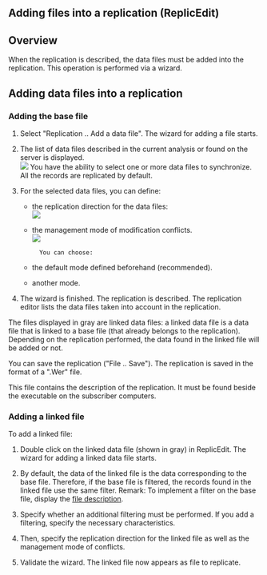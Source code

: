 
## Adding files into a replication (ReplicEdit)
			



<a name="NOTE1"></a>
<a name="NOTE1_1"></a>


## Overview
<a name="overview_ELTTEXTE000107"></a>
When the replication is described, the data files must be added into the replication. This operation is performed via a wizard. 

<a name="NOTE2"></a>
<a name="NOTE2_1"></a>


<a name="NOTE3"></a>
<a name="NOTE3_1"></a>


## Adding data files into a replication
<a name="adding_data_files_into_replication_ELTTEXTE000131"></a>


### Adding the base file
<a name="adding_the_base_file_ELTPARAGRAPHE000021"></a>

1. Select "Replication .. Add a data file". The wizard for adding a file starts.

2. The list of data files described in the current analysis or found on the server is displayed. <br>![](https://doc.pcsoft.fr/en-US/images/image.awp?langid=3&name=ReplicEdit_FichierDeBase.gif&type=thumb)
You have the ability to select one or more data files to synchronize. All the records are replicated by default. 

3. For the selected data files, you can define: 

	- the replication direction for the data files: <br>![](https://doc.pcsoft.fr/en-US/images/image.awp?langid=3&name=ReplicEdit_FichierSens.gif&type=thumb)


	- the management mode of modification conflicts. <br>![](https://doc.pcsoft.fr/en-US/images/image.awp?langid=3&name=ReplicEdit_FichierConflit.gif&type=thumb)

			You can choose: 

	- the default mode defined beforehand (recommended). 

	- another mode. 

4. The wizard is finished. The replication is described. The replication editor lists the data files taken into account in the replication. 




The files displayed in gray are linked data files: a linked data file is a data file that is linked to a base file (that already belongs to the replication). Depending on the replication performed, the data found in the linked file will be added or not. 

You can save the replication ("File .. Save"). The replication is saved in the format of a ".Wer" file. 

This file contains the description of the replication. It must be found beside the executable on the subscriber computers.


### Adding a linked file
<a name="adding_linked_file_ELTPARAGRAPHE000047"></a>

To add a linked file: 

1. Double click on the linked data file (shown in gray) in ReplicEdit. The wizard for adding a linked data file starts.

2. By default, the data of the linked file is the data corresponding to the base file. Therefore, if the base file is filtered, the records found in the linked file use the same filter. 
	Remark: To implement a filter on the base file, display the [file description](../ReplicEdit/3526506.md). 

3. Specify whether an additional filtering must be performed. If you add a filtering, specify the necessary characteristics. 

4. Then, specify the replication direction for the linked file as well as the management mode of conflicts.

5. Validate the wizard. The linked file now appears as file to replicate.





